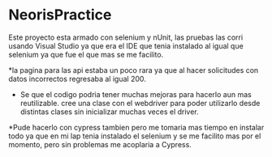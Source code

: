# NeorisPractice

Este proyecto esta armado con selenium y nUnit, las pruebas las corri usando Visual Studio ya que era el IDE que tenia instalado al igual que selenium ya que fue el que mas se me facilito. 

*la pagina para las api estaba un poco rara ya que al hacer solicitudes con datos incorrectos regresaba al igual 200.
* Se que el codigo podria tener muchas mejoras para hacerlo aun mas reutilizable. cree una clase con el webdriver para poder utilizarlo desde distintas clases sin inicializar muchas veces el driver.

*Pude hacerlo con cypress tambien pero me tomaria mas tiempo en instalar todo ya que en mi lap tenia instalado el selenium y se me facilito mas por el momento, pero sin problemas me acoplaria a Cypress. 
